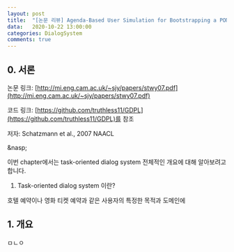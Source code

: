 ```yaml
---
layout: post
title:  "[논문 리뷰] Agenda-Based User Simulation for Bootstrapping a POMDP Dialogue System"
data:   2020-10-22 13:00:00 
categories: DialogSystem
comments: true
---
```


## 0. 서론


논문 링크: [http://mi.eng.cam.ac.uk/~sjy/papers/stwy07.pdf](http://mi.eng.cam.ac.uk/~sjy/papers/stwy07.pdf)

코드 링크: [https://github.com/truthless11/GDPL](https://github.com/truthless11/GDPL)를 참조

저자: Schatzmann et al., 2007 NAACL

  
&nasp;  
  
  
이번 chapter에서는 task-oriented dialog system 전체적인 개요에 대해 알아보려고 합니다.


1) Task-oriented dialog system 이란?


호텔 예약이나 영화 티켓 예약과 같은 사용자의 특정한 목적과 도메인에   


## 1. 개요

ㅁㄴㅇ
